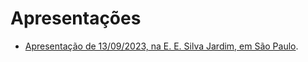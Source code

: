 # Apresentações

* [Apresentação de 13/09/2023, na E. E. Silva Jardim, em São Paulo](2023-09-13/README.md).